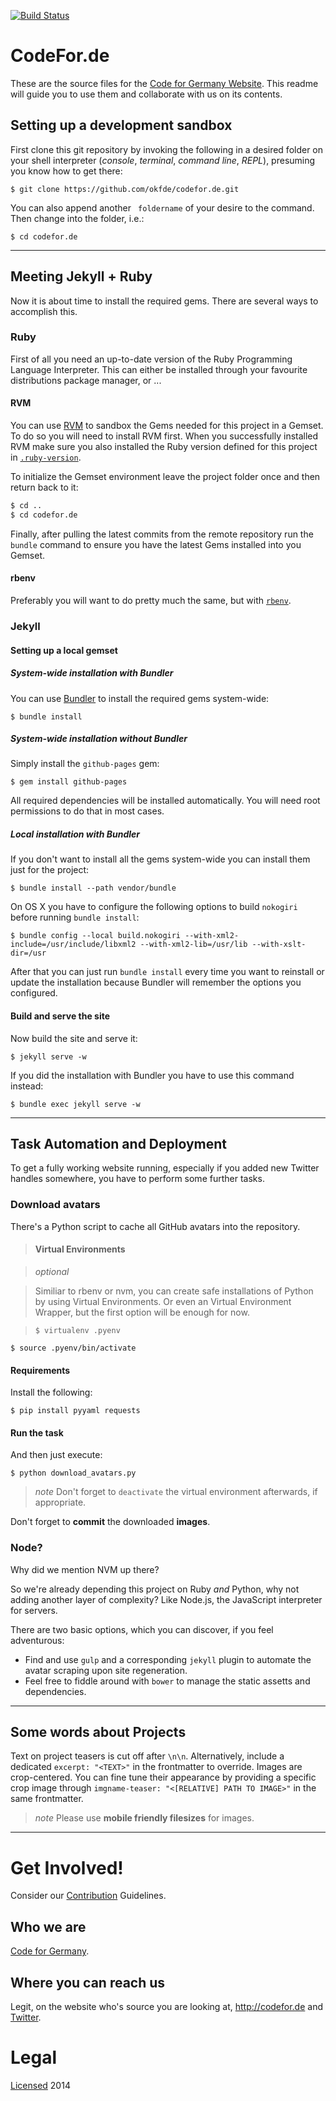 [![Build Status](https://travis-ci.org/okfde/codefor.de.svg?branch=gh-pages)](https://travis-ci.org/okfde/codefor.de)

# CodeFor.de

These are the source files for the [Code for Germany Website](http://codefor.de).
This readme will guide you to use them and collaborate with us on its contents.

<!-- [TOC] TODO: Jekyll TOC Plugin -->

## Setting up a development sandbox

First clone this git repository by invoking the following in a desired folder
on your shell interpreter (*console*, *terminal*, *command line*, *REPL*),
 presuming you know how to get there:


    $ git clone https://github.com/okfde/codefor.de.git

You can also append another ` foldername` of your desire to the command.
Then change into the folder, i.e.:

    $ cd codefor.de


---

## Meeting Jekyll + Ruby

Now it is about time to install the required gems.
There are several ways to accomplish this.

### Ruby

First of all you need an up-to-date version of the Ruby Programming Language
Interpreter. This can either be installed through your favourite distributions
package manager, or ...

#### RVM

You can use [RVM](http://rvm.io) to sandbox the Gems needed for this project
in a Gemset. To do so you will need to install RVM first. When you successfully
installed RVM make sure you also installed the Ruby version defined for this
project in [`.ruby-version`](.ruby-version).

To initialize the Gemset environment leave the project folder once and then
return back to it:

```bash
$ cd ..
$ cd codefor.de
```

Finally, after pulling the latest commits from the remote repository run the
`bundle` command to ensure you have the latest Gems installed into you Gemset.

#### rbenv

Preferably you will want to do pretty much the same, but with [`rbenv`](http://rbenv.org/).


### Jekyll

#### Setting up a local gemset

##### System-wide installation with Bundler

You can use [Bundler](http://bundler.io/) to install the required gems system-wide:

    $ bundle install

##### System-wide installation without Bundler

Simply install the `github-pages` gem:

    $ gem install github-pages

All required dependencies will be installed automatically. You will need root permissions to do that in most cases.

##### Local installation with Bundler

If you don't want to install all the gems system-wide you can install them just for the project:

    $ bundle install --path vendor/bundle

On OS X you have to configure the following options to build `nokogiri` before running `bundle install`:

    $ bundle config --local build.nokogiri --with-xml2-include=/usr/include/libxml2 --with-xml2-lib=/usr/lib --with-xslt-dir=/usr

After that you can just run `bundle install` every time you want to reinstall or update the installation because Bundler will remember the options you configured.

#### Build and serve the site

Now build the site and serve it:

    $ jekyll serve -w

If you did the installation with Bundler you have to use this command instead:

    $ bundle exec jekyll serve -w

---


## Task Automation and Deployment

To get a fully working website running, especially if you added new Twitter handles somewhere, you have to perform some further tasks.

### Download avatars

There's a Python script to cache all GitHub avatars into the repository.

> #### Virtual Environments

> *optional*

> Similiar to rbenv or nvm, you can create safe installations of Python by using
Virtual Environments. Or even an Virtual Environment Wrapper, but the first
option will be enough for now.

>     $ virtualenv .pyenv
    $ source .pyenv/bin/activate

#### Requirements

Install the following:

    $ pip install pyyaml requests

#### Run the task

And then just execute:

    $ python download_avatars.py

<!-- ``$ ./download_avatars.py` -->

> *note* Don't forget to `deactivate` the virtual environment afterwards, if appropriate.

Don't forget to **commit** the downloaded **images**.

### Node?

Why did we mention NVM up there?

So we're already depending this project on Ruby *and* Python, why not adding
another layer of complexity? Like Node.js, the JavaScript interpreter for servers.

<!-- Does anyone remember Seamonkey/libmozjs as still used in CouchDB? -->

There are two basic options, which you can discover, if you feel adventurous:

* Find and use `gulp` and a corresponding `jekyll` plugin to automate the avatar
scraping upon site regeneration.
* Feel free to fiddle around with `bower` to manage the static assetts and
dependencies.

---

## Some words about Projects

Text on project teasers is cut off after `\n\n`. Alternatively, include a dedicated `excerpt: "<TEXT>"`
in the frontmatter to override.
Images are crop-centered. You can fine tune their appearance by providing a specific crop image
through `imgname-teaser: "<[RELATIVE] PATH TO IMAGE>"` in the same frontmatter.

> *note* Please use **mobile friendly filesizes** for images.

<!-- Another two reasons for Task Automation -->

---

# Get Involved!

Consider our [Contribution](CONTRIBUTING.md) Guidelines.

## Who we are

[Code for Germany](http://codefor.de/ueber).

## Where you can reach us

Legit, on the website who's source you are looking at, http://codefor.de and [Twitter](https://twitter.com/codeforde).

# Legal

[Licensed](LICENSE.md) 2014
